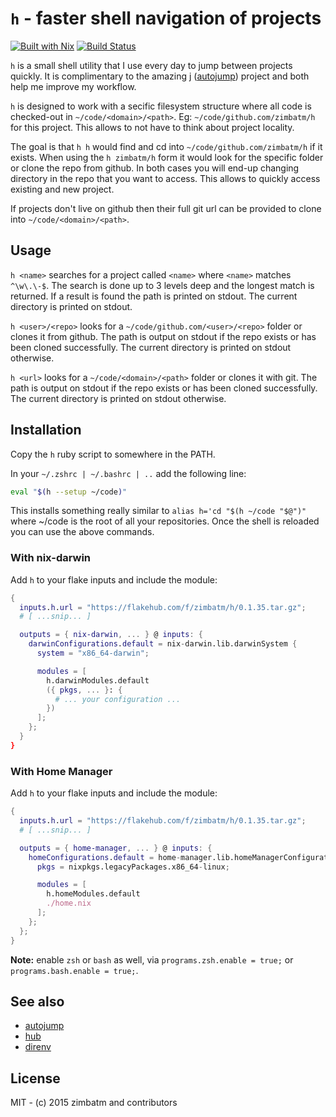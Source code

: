 # `h` - faster shell navigation of projects
 
[![Built with Nix](https://builtwithnix.org/badge.svg)](https://builtwithnix.org)
[![Build Status](https://travis-ci.com/zimbatm/h.svg?branch=master)](https://travis-ci.com/zimbatm/h)

`h` is a small shell utility that I use every day to jump between projects quickly. It is complimentary to the amazing j
([autojump](https://github.com/joelthelion/autojump)) project and both help me
improve my workflow.

`h` is designed to work with a secific filesystem structure where all code is
checked-out in `~/code/<domain>/<path>`. Eg: `~/code/github.com/zimbatm/h` for
this project. This allows to not have to think about project locality.

The goal is that `h h` would find and cd into `~/code/github.com/zimbatm/h` if
it exists. When using the `h zimbatm/h` form it would look for the specific
folder or clone the repo from github. In both cases you will end-up changing
directory in the repo that you want to access. This allows to quickly access
existing and new project.

If projects don't live on github then their full git url can be provided to
clone into `~/code/<domain>/<path>`.

## Usage

`h <name>` searches for a project called `<name>` where `<name>` matches
`^\w\.\-$`. The search is done up to 3 levels deep and the longest match is
returned. If a result is found the path is printed on stdout. The
current directory is printed on stdout.

`h <user>/<repo>` looks for a `~/code/github.com/<user>/<repo>` folder or
clones it from github. The path is output on stdout if the repo exists or has
been cloned successfully. The current directory is printed on stdout
otherwise.

`h <url>` looks for a `~/code/<domain>/<path>` folder or clones it with git.
The path is output on stdout if the repo exists or has been cloned
successfully. The current directory is printed on stdout otherwise.

## Installation

Copy the `h` ruby script to somewhere in the PATH.

In your `~/.zshrc | ~/.bashrc | ..` add the following line:

```bash
eval "$(h --setup ~/code)"
```

This installs something really similar to `alias h='cd "$(h ~/code "$@")"`
where ~/code is the root of all your repositories. Once the shell is reloaded
you can use the above commands.

### With nix-darwin

Add `h` to your flake inputs and include the module:

```nix
{
  inputs.h.url = "https://flakehub.com/f/zimbatm/h/0.1.35.tar.gz";
  # [ ...snip... ]

  outputs = { nix-darwin, ... } @ inputs: {
    darwinConfigurations.default = nix-darwin.lib.darwinSystem {
      system = "x86_64-darwin";

      modules = [
        h.darwinModules.default
        ({ pkgs, ... }: {
          # ... your configuration ...
        })
      ];
    };
  }
}
```

### With Home Manager

Add `h` to your flake inputs and include the module:

```nix
{
  inputs.h.url = "https://flakehub.com/f/zimbatm/h/0.1.35.tar.gz";
  # [ ...snip... ]

  outputs = { home-manager, ... } @ inputs: {
    homeConfigurations.default = home-manager.lib.homeManagerConfiguration {
      pkgs = nixpkgs.legacyPackages.x86_64-linux;

      modules = [
        h.homeModules.default
        ./home.nix
      ];
    };
  };
}
```

**Note:** enable `zsh` or `bash` as well, via `programs.zsh.enable = true;` or `programs.bash.enable = true;`.

## See also

* [autojump](https://github.com/joelthelion/autojump)
* [hub](https://hub.github.com/)
* [direnv](http://direnv.net/)

## License

MIT - (c) 2015 zimbatm and contributors


